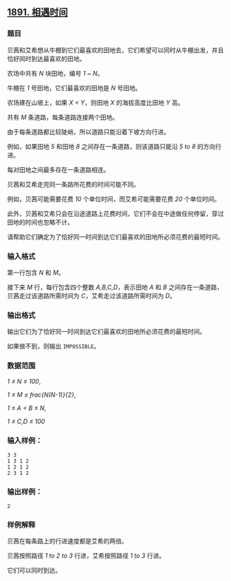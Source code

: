 ## [1891. 相遇时间](https://www.acwing.com/problem/content/1893/)

### 题目

贝茜和艾希想从牛棚到它们最喜欢的田地去，它们希望可以同时从牛棚出发，并且恰好同时到达最喜欢的田地。

农场中共有 *N* 块田地，编号 *1 ~ N*。

牛棚在 *1* 号田地，它们最喜欢的田地是 *N* 号田地。

农场建在山坡上，如果 *X < Y*，则田地 *X* 的海拔高度比田地 *Y* 高。

共有 *M* 条道路，每条道路连接两个田地。

由于每条道路都比较陡峭，所以道路只能沿着下坡方向行进。

例如，如果田地 *5* 和田地 *8* 之间存在一条道路，则该道路只能沿 *5 to 8* 的方向行进。

每对田地之间最多存在一条道路相连。

贝茜和艾希走完同一条路所花费的时间可能不同。

例如，贝茜可能需要花费 *10* 个单位时间，而艾希可能需要花费 *20* 个单位时间。

此外，贝茜和艾希只会在沿途道路上花费时间，它们不会在中途做任何停留，穿过田地的时间也忽略不计。

请帮助它们确定为了恰好同一时间到达它们最喜欢的田地所必须花费的最短时间。

### 输入格式

第一行包含 *N* 和 *M*。

接下来 *M* 行，每行包含四个整数 *A,B,C,D*，表示田地 *A* 和 *B* 之间存在一条道路，贝茜走过该道路所需时间为 *C*，艾希走过该道路所需时间为 *D*。

### 输出格式

输出它们为了恰好同一时间到达它们最喜欢的田地所必须花费的最短时间。

如果做不到，则输出 `IMPOSSIBLE`。

### 数据范围

*1 ≤ N ≤ 100*,

*1 ≤ M ≤ frac{N(N-1)}{2}*,

*1 ≤ A < B ≤ N*,

*1 ≤ C,D ≤ 100*

### 输入样例：

```
3 3
1 3 1 2
1 2 1 2
2 3 1 2
```

### 输出样例：

```
2
```

### 样例解释

贝茜在每条路上的行进速度都是艾希的两倍。

贝茜按照路径 *1 to 2 to 3* 行进，艾希按照路径 *1 to 3* 行进。

它们可以同时到达。
